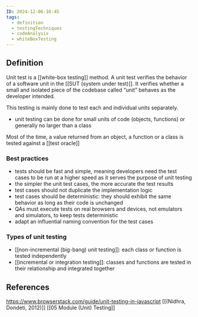 ```yaml
---
ID: 2024-12-06-16:45
tags:
  - definition
  - testingTechniques
  - codeAnalysis
  - whiteBoxTesting
---
```

## Definition

Unit test is a [[white-box testing]] method. A unit test verifies the behavior of a software unit in the [[SUT (system under test)]]. It verifies whether a small and isolated piece of the codebase called “unit” behaves as the developer intended.

This testing is mainly done to test each and individual units separately.
- unit testing can be done for small units of code (objects, functions) or generally no larger than a class

Most of the time, a value returned from an object, a function or a class is tested against a [[test oracle]]

### Best practices

- tests should be fast and simple, meaning developers need the test cases to be run at a higher speed as it serves the purpose of unit testing
- the simpler the unit test cases, the more accurate the test results
- test cases should not duplicate the implementation logic
- test cases should be deterministic: they should exhibit the same behavior as long as their code is unchanged
- QAs must execute tests on real browsers and devices, not emulators and simulators, to keep tests deterministic
- adapt an influential naming convention for the test cases

### Types of unit testing

- [[non-incremental (big-bang) unit testing]]: each class or function is tested independently
- [[incremental or integration testing]]: classes and functions are tested in their relationship and integrated together

## References
https://www.browserstack.com/guide/unit-testing-in-javascript
[[(Nidhra, Dondeti, 2012)]]
[[05 Module (Unit) Testing]]